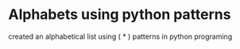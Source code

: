 # Alphabets using python patterns

created an alphabetical list using ( * ) patterns in python programing
